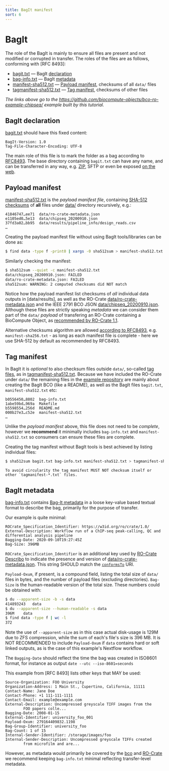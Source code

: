 ```yaml
---
title: BagIt manifest
sort: 6
---
```


# BagIt

The role of the BagIt is mainly to ensure all files are present and not modified or corrupted in transfer. The roles of the files are as follows, conforming with [RFC 8493]:

* [bagit.txt](https://github.com/biocompute-objects/bco-ro-example-chipseq/blob/main/bagit.txt) — BagIt [declaration](https://www.rfc-editor.org/rfc/rfc8493.html#section-2.1.1)
* [bag-info.txt](https://github.com/biocompute-objects/bco-ro-example-chipseq/blob/main/bag-info.txt) — BagIt [metadata](https://www.rfc-editor.org/rfc/rfc8493.html#section-2.2.2)
* [manifest-sha512.txt](https://github.com/biocompute-objects/bco-ro-example-chipseq/blob/main/manifest-sha512.txt) — [Payload manifest](https://www.rfc-editor.org/rfc/rfc8493.html#section-2.1.3), checksums of all `data/` files
* [tagmanifest-sha512.txt](https://github.com/biocompute-objects/bco-ro-example-chipseq/blob/main/tagmanifest-sha512.txt) — [Tag manifest](https://www.rfc-editor.org/rfc/rfc8493.html#section-2.2.1), checksums of other files

_The links above go to the <https://github.com/biocompute-objects/bco-ro-example-chipseq/> example built by this tutorial._

## BagIt declaration

[bagit.txt](https://github.com/biocompute-objects/bco-ro-example-chipseq/blob/main/bagit.txt) should have this fixed content:

```
BagIt-Version: 1.0
Tag-File-Character-Encoding: UTF-8
```

The main role of this file is to mark the folder as a bag according to [RFC8493](https://www.rfc-editor.org/rfc/rfc8493.html). The base directory containing `bagit.txt` can have any name, and can be transferred in any way, e.g. [ZIP](https://github.com/biocompute-objects/bco-ro-example-chipseq/archive/main.zip), SFTP or even be exposed [on the web](https://raw.githubusercontent.com/biocompute-objects/bco-ro-example-chipseq/main/bagit.txt). 

## Payload manifest

[manifest-sha512.txt](https://github.com/biocompute-objects/bco-ro-example-chipseq/blob/main/manifest-sha512.txt) is the _payload manifest file_, containing [SHA-512 checksums](https://en.wikipedia.org/wiki/SHA-2) of **all** files under [data/](https://github.com/biocompute-objects/bco-ro-example-chipseq/blob/main/data/) directory recursively, e.g.:

```
41846747…ee71  data/ro-crate-metadata.json
e1105ed0…5e13  data/chipseq_20200910.json
37fd3a02…bb95  data/results/pipeline_info/design_reads.csv
…
```

Creating the payload manifest file without using BagIt tools/libraries can be done as:

```sh
$ find data -type f -print0 | xargs -0 sha512sum > manifest-sha512.txt
```

Similarly checking the manifest:

```sh
$ sha512sum --quiet -c manifest-sha512.txt 
data/chipseq_20200910.json: FAILED
data/ro-crate-metadata.json: FAILED
sha512sum: WARNING: 2 computed checksums did NOT match
```

Notice how the payload manifest list checksums of _all_ individual data outputs in [data/results], as well as the RO-Crate [data/ro-crate-metadata.json](data/ro-crate-metadata.json) and the IEEE 2791 BCO JSON [data/chipseq_20200910.json](data/chipseq_20200910.json). Although these files are strictly speaking _metadata_ we can consider them part of the `data/` _payload_ of transfering an RO-Crate containing a BioCompute Object, as [recommended by RO-Crate 1.1](https://www.researchobject.org/ro-crate/1.1/appendix/implementation-notes.html#adding-ro-crate-to-bagit).

Alternative checksums algorithm are allowed [according to RFC8493](https://www.rfc-editor.org/rfc/rfc8493.html#section-2.4), e.g. `manifest-sha256.txt` - as long as each manifest file is complete - here we use SHA-512 by default as recommended by RFC8493.

## Tag manifest

In BagIt it is _optional_ to also checksum files outside `data/`, so-called [tag files](https://www.rfc-editor.org/rfc/rfc8493.html#section-2.2.1), as in [tagmanifest-sha512.txt](https://github.com/biocompute-objects/bco-ro-example-chipseq/blob/main/tagmanifest-sha512.txt). Because we have included the RO-Crate under `data/` the remaining files in the [example repository](https://github.com/biocompute-objects/bco-ro-example-chipseq) are mainly about creating the BagIt BCO (like a README), as well as the BagIt files `bagit.txt`, `manifest-sha512.txt` etc:

```
b0556450…8802  bag-info.txt
1abe59bd…969a  Makefile
b5598554…256d  README.md
000b27e3…c52e  manifest-sha512.txt
…
```

Unlike the _payload manifest_ above, this file does not need to be _complete_, however we **recommend** it minimally includes `bag-info.txt` and `manifest-sha512.txt` so consumers can ensure these files are complete.

Creating the tag manifest without BagIt tools is best achieved by listing individual files:

```sh
$ sha512sum bagit.txt bag-info.txt manifest-sha512.txt > tagmanifest-sha512.txt
```

```note
To avoid circularity the tag manifest MUST NOT checksum itself or other `tagmanifest-*.txt` files.
```

## BagIt metadata

[bag-info.txt](https://github.com/biocompute-objects/bco-ro-example-chipseq/blob/main/bag-info.txt) contains [Bag-It metadata](https://www.rfc-editor.org/rfc/rfc8493.html#section-2.2.2) in a loose key-value based textual format to describe the bag, primarily for the purpose of transfer.


Our example is quite minimal:

```
ROCrate_Specification_Identifier: https://w3id.org/ro/crate/1.0/
External-Description: Workflow run of a ChIP-seq peak-calling, QC and differential analysis pipeline
Bagging-Date: 2020-09-10T19:27:45Z
Bag-Size: 396MB
```

`ROCrate_Specification_Identifier` is an additional key used by [RO-Crate Describo](https://uts-eresearch.github.io/describo/) to indicate the presence and version of [data/ro-crate-metadata.json](https://github.com/biocompute-objects/bco-ro-example-chipseq/blob/main/data/ro-crate-metadata.json). This string SHOULD match the [`conformsTo`](https://github.com/biocompute-objects/bco-ro-example-chipseq/blob/main/data/ro-crate-metadata.json#L7) URI.

`Payload-Oxum`, if present, is a compound field, listing the total size of `data/` files in bytes, and the number of payload files (excluding directories). `Bag-Size` is the human-readable version of the total size. These numbers could be obtained with:

```sh
$ du --apparent-size -b -s data
414893243	data
$ du --apparent-size --human-readable -s data
396M	data
$ find data -type f | wc -l
372
```

Note the use of `--apparent-size` as in this case actual disk-usage is 129M due to ZFS compression, while the sum of each's file's size is 396 MB. It is NOT RECOMMENDED to include `Payload-Oxum` if `data` contains hard or soft linked outputs, as is the case of this example's Nextflow workflow.

The `Bagging-Date` should reflect the time the bag was created in ISO8601 format, for instance as output `date --utc --iso-8601=seconds`

This example from [RFC 8493] lists other keys that MAY be used:

```
Source-Organization: FOO University
Organization-Address: 1 Main St., Cupertino, California, 11111
Contact-Name: Jane Doe
Contact-Phone: +1 111-111-1111
Contact-Email: example@example.com
External-Description: Uncompressed greyscale TIFF images from the
        FOO papers colle...
Bagging-Date: 2008-01-15
External-Identifier: university_foo_001
Payload-Oxum: 279164409832.1198
Bag-Group-Identifier: university_foo
Bag-Count: 1 of 15
Internal-Sender-Identifier: /storage/images/foo
Internal-Sender-Description: Uncompressed greyscale TIFFs created
        from microfilm and are...
```

However, as metadata would primarily be covered by the [bco](data/chipseq_20200910.json) and [RO-Crate](data/ro-crate-metadata.json) we recommend keeping `bag-info.txt` minimal reflecting transfer-level metadata. 


